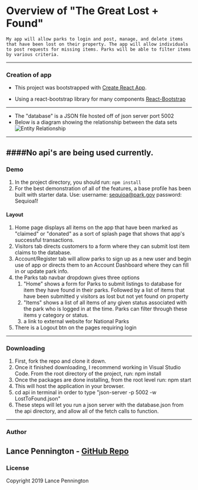 # Overview of "The Great Lost + Found"
    My app will allow parks to login and post, manage, and delete items that have been lost on their property. The app will allow individuals to post requests for missing items. Parks will be able to filter items by various criteria.
---
### Creation of app
* This project was bootstrapped with [Create React App](https://github.com/facebook/create-react-app).

* Using a react-bootstrap library for many components
    [React-Bootstrap](https://react-bootstrap.netlify.com/getting-started/introduction/)
---
* The "database" is a JSON file hosted off of json server port 5002
* Below is a diagram showing the relationship between the data sets
![Entity Relationship](https://drive.google.com/file/d/1hpTB8c_IunZb5Rj8DlRGzxoerQAkW2x7/view?usp=sharing "The Great Lost and Found")

---
####No api's are being used currently.
---
### Demo
1. In the project directory, you should run: `npm install`
2. For the best demonstration of all of the features, a base profile has been built with starter data.
Use:
username: sequioa@park.gov
password: Sequioa1!

#### Layout
1. Home page displays all items on the app that have been marked as "claimed" or "donated" as a sort of splash page that shows that app's successful transactions.
2. Visitors tab directs customers to a form where they can submit lost item claims to the database.
3. Account/Register tab will allow parks to sign up as a new user and begin use of app or directs them to an Account Dashboard where they can fill in or update park info.
4. the Parks tab navbar dropdown gives three options
    1. "Home" shows a form for Parks to submit listings to database for item they have found in their parks. Followed by a list of items that have been submitted y visitors as lost but not yet found on property
    2. "Items" shows a list of all items of any given status associated with the park who is logged in at the time. Parks can filter through these items y category or status.
    3. a link to external website for National Parks
5. There is a Logout btn on the pages requiring login
---
### Downloading
1. First, fork the repo and clone it down.
2. Once it finished downloading, I recommend working in Visual Studio Code. From the root directory of the project,     run: npm install
3. Once the packages are done installing, from the root level
    run: npm start
4. This will host the application in your browser.
5. cd api in terminal in order to
type "json-server -p 5002 -w LostToFound.json"
6. These steps will let you run a json server with the database.json from the api directory, and allow all of the fetch calls to function.
---
### Author
Lance Pennington - [GitHub Repo](https://github.com/LanceP51/LostToFound)
---
### License
Copyright 2019 Lance Pennington
